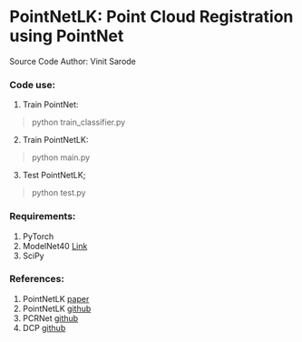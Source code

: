 # PointNetLK: Point Cloud Registration using PointNet

Source Code Author: Vinit Sarode

### Code use:
1. Train PointNet:
> python train_classifier.py
2. Train PointNetLK:
> python main.py
3. Test PointNetLK;
> python test.py

### Requirements:
1. PyTorch
2. ModelNet40 [Link](https://modelnet.cs.princeton.edu/)
3. SciPy

### References:
1. PointNetLK [paper](https://arxiv.org/abs/1903.05711)
2. PointNetLK [github](https://github.com/hmgoforth/PointNetLK)
3. PCRNet 	  [github](https://github.com/vinits5/pcrnet_pytorch)
3. DCP 		  [github](https://github.com/WangYueFt/dcp)